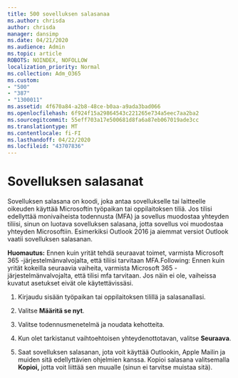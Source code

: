 ```yaml
---
title: 500 sovelluksen salasanaa
ms.author: chrisda
author: chrisda
manager: dansimp
ms.date: 04/21/2020
ms.audience: Admin
ms.topic: article
ROBOTS: NOINDEX, NOFOLLOW
localization_priority: Normal
ms.collection: Adm_O365
ms.custom:
- "500"
- "387"
- "1300011"
ms.assetid: 4f670a84-a2b8-48ce-b0aa-a9ada3bad066
ms.openlocfilehash: 6f924f15a29864543c221265e734a5eec7aa2ba2
ms.sourcegitcommit: 55eff703a17e500681d8fa6a87eb067019ade3cc
ms.translationtype: MT
ms.contentlocale: fi-FI
ms.lasthandoff: 04/22/2020
ms.locfileid: "43707836"
---
```

# <a name="app-passwords"></a>Sovelluksen salasanat

Sovelluksen salasana on koodi, joka antaa sovellukselle tai laitteelle oikeuden käyttää Microsoftin työpaikan tai oppilaitoksen tiliä. Jos tilisi edellyttää monivaiheista todennusta (MFA) ja sovellus muodostaa yhteyden tiliisi, sinun on luotava sovelluksen salasana, jotta sovellus voi muodostaa yhteyden Microsoftiin. Esimerkiksi Outlook 2016 ja aiemmat versiot Outlook vaatii sovelluksen salasanan.

 **Huomautus:** Ennen kuin yrität tehdä seuraavat toimet, varmista Microsoft 365 -järjestelmänvalvojalta, että tiliisi tarvitaan MFA.Following: Ennen kuin yrität kokeilla seuraavia vaiheita, varmista Microsoft 365 -järjestelmänvalvojalta, että tilisi mfa tarvitaan. Jos näin ei ole, vaiheissa kuvatut asetukset eivät ole käytettävissäsi.

1. Kirjaudu sisään työpaikan tai oppilaitoksen tilillä ja salasanallasi.

2. Valitse **Määritä se nyt**.

3. Valitse todennusmenetelmä ja noudata kehotteita.

4. Kun olet tarkistanut vaihtoehtoisen yhteydenottotavan, valitse **Seuraava**.

5. Saat sovelluksen salasanan, jota voit käyttää Outlookin, Apple Mailin ja muiden sitä edellyttävien ohjelmien kanssa. Kopioi salasana valitsemalla **Kopioi,** jotta voit liittää sen muualle (sinun ei tarvitse muistaa sitä).
